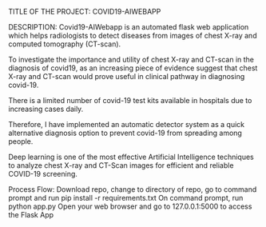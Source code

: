 TITLE OF THE PROJECT: COVID19-AIWEBAPP


DESCRIPTION:
Covid19-AIWebapp is an automated flask web application which helps radiologists to detect diseases from images of chest X-ray and computed tomography (CT-scan). 

To investigate the importance and utility of chest X-ray and CT-scan in the diagnosis of covid19, as an increasing piece of evidence suggest that chest X-ray 
and CT-scan would prove useful in clinical pathway in diagnosing covid-19. 

There is a limited number of covid-19 test kits available in hospitals due to increasing cases daily. 

Therefore, I have implemented an automatic detector system as a quick alternative diagnosis option to prevent covid-19 from spreading among people.

Deep learning is one of the most effective Artificial Intelligence techniques to analyze chest X-ray and CT-Scan images for efficient and reliable COVID-19 screening.

Process Flow:
Download repo, change to directory of repo, go to command prompt and run pip install -r requirements.txt
On command prompt, run python app.py
Open your web browser and go to 127.0.0.1:5000 to access the Flask App




